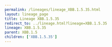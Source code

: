 ```yaml
---
permalink: /lineages/lineage_XBB.1.5.35.html
layout: lineage_page
title: Lineage XBB.1.5.35
redirect_to: ../lineage.html?lineage=XBB.1.5.35
lineage: XBB.1.5.35
parent: XBB.1.5
children: ['XBB.1.5.35']
---
```

